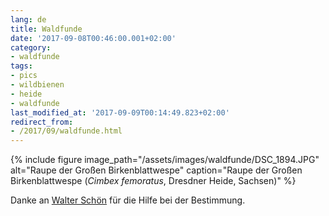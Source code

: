 ```yaml
---
lang: de
title: Waldfunde
date: '2017-09-08T00:46:00.001+02:00'
category:
- waldfunde
tags:
- pics
- wildbienen
- heide
- waldfunde
last_modified_at: '2017-09-09T00:14:49.823+02:00'
redirect_from:
- /2017/09/waldfunde.html
---
```


{% include figure image_path="/assets/images/waldfunde/DSC_1894.JPG" alt="Raupe
der Großen Birkenblattwespe" caption="Raupe der Großen Birkenblattwespe
(_Cimbex femoratus_, Dresdner Heide, Sachsen)" %}

Danke an [Walter Schön] für die Hilfe bei der Bestimmung.

[Walter Schön]: http://www.schmetterling-raupe.de/ "Schmetterling - Raupe : Portal für Schmetterlinge und Raupen"

<!-- vim: set tw=79 ts=2 sw=2 ai si et: -->

